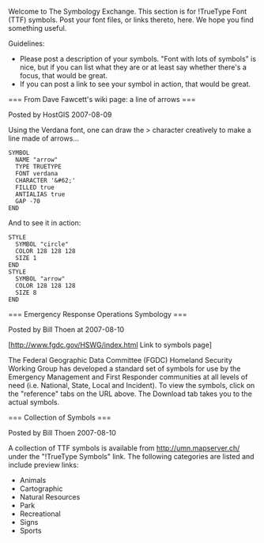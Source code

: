 Welcome to The Symbology Exchange. This section is for !TrueType Font (TTF) symbols. Post your font files, or links thereto, here. We hope you find something useful.                                                                                                                                                                                                            
                                                                                                                                                                                                                                                                                                                                                                                 
Guidelines:                                                                                                                                                                                                                                                                                                                                                                      
                                                                                                                                                                                                                                                                                                                                                                                 
 * Please post a description of your symbols. "Font with lots of symbols" is nice, but if you can list what they are or at least say whether there's a focus, that would be great.                                                                                                                                                                                               
 * If you can post a link to see your symbol in action, that would be great.                                                                                                                                                                                                                                                                                                     
                                                                                                                                                                                                                                                                                                                                                                                 
=== From Dave Fawcett's wiki page: a line of arrows ===                                                                                                                                                                                                                                                                                                                          
                                                                                                                                                                                                                                                                                                                                                                                 
Posted by HostGIS 2007-08-09                                                                                                                                                                                                                                                                                                                                                     
                                                                                                                                                                                                                                                                                                                                                                                 
Using the Verdana font, one can draw the > character creatively to make a line made of arrows...                                                                                                                                                                                                                                                                                 
                                                                                                                                                                                                                                                                                                                                                                                 

```                                                                                                                                                                                                                                                                                                                                                                              
SYMBOL                                                                                                                                                                                                                                                                                                                                                                           
  NAME "arrow"                                                                                                                                                                                                                                                                                                                                                                   
  TYPE TRUETYPE                                                                                                                                                                                                                                                                                                                                                                  
  FONT verdana                                                                                                                                                                                                                                                                                                                                                                   
  CHARACTER '&#62;'                                                                                                                                                                                                                                                                                                                                                              
  FILLED true                                                                                                                                                                                                                                                                                                                                                                    
  ANTIALIAS true                                                                                                                                                                                                                                                                                                                                                                 
  GAP -70                                                                                                                                                                                                                                                                                                                                                                        
END                                                                                                                                                                                                                                                                                                                                                                              
```                                                                                                                                                                                                                                                                                                                                                                              
                                                                                                                                                                                                                                                                                                                                                                                 
And to see it in action:                                                                                                                                                                                                                                                                                                                                                         

```                                                                                                                                                                                                                                                                                                                                                                              
STYLE                                                                                                                                                                                                                                                                                                                                                                            
  SYMBOL "circle"                                                                                                                                                                                                                                                                                                                                                                
  COLOR 128 128 128                                                                                                                                                                                                                                                                                                                                                              
  SIZE 1                                                                                                                                                                                                                                                                                                                                                                         
END                                                                                                                                                                                                                                                                                                                                                                              
STYLE                                                                                                                                                                                                                                                                                                                                                                            
  SYMBOL "arrow"                                                                                                                                                                                                                                                                                                                                                                 
  COLOR 128 128 128                                                                                                                                                                                                                                                                                                                                                              
  SIZE 8                                                                                                                                                                                                                                                                                                                                                                         
END                                                                                                                                                                                                                                                                                                                                                                              
```                                                                                                                                                                                                                                                                                                                                                                              
                                                                                                                                                                                                                                                                                                                                                                                 
=== Emergency Response Operations Symbology ===                                                                                                                                                                                                                                                                                                                                  
                                                                                                                                                                                                                                                                                                                                                                                 
Posted by Bill Thoen at 2007-08-10                                                                                                                                                                                                                                                                                                                                               
                                                                                                                                                                                                                                                                                                                                                                                 
[http://www.fgdc.gov/HSWG/index.html Link to symbols page]                                                                                                                                                                                                                                                                                                                       
                                                                                                                                                                                                                                                                                                                                                                                 
The Federal Geographic Data Committee (FGDC) Homeland Security Working Group has developed a standard set of symbols for use by the Emergency Management and First Responder communities at all levels of need (i.e. National, State, Local and Incident). To view the symbols, click on the "reference" tabs on the URL above. The Download tab takes you to the actual symbols.
                                                                                                                                                                                                                                                                                                                                                                                 
=== Collection of Symbols ===                                                                                                                                                                                                                                                                                                                                                    
                                                                                                                                                                                                                                                                                                                                                                                 
Posted by Bill Thoen 2007-08-10                                                                                                                                                                                                                                                                                                                                                  
                                                                                                                                                                                                                                                                                                                                                                                 
A collection of TTF symbols is available from http://umn.mapserver.ch/ under the "!TrueType Symbols" link. The following categories are listed and include preview links:                                                                                                                                                                                                        
                                                                                                                                                                                                                                                                                                                                                                                 
 * Animals                                                                                                                                                                                                                                                                                                                                                                       
 * Cartographic                                                                                                                                                                                                                                                                                                                                                                  
 * Natural Resources                                                                                                                                                                                                                                                                                                                                                             
 * Park                                                                                                                                                                                                                                                                                                                                                                          
 * Recreational                                                                                                                                                                                                                                                                                                                                                                  
 * Signs                                                                                                                                                                                                                                                                                                                                                                         
 * Sports                                                                                                                                                                                                                                                                                                                                                                        


